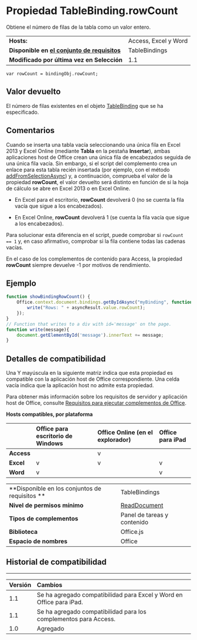 
# Propiedad TableBinding.rowCount
Obtiene el número de filas de la tabla como un valor entero.

|||
|:-----|:-----|
|**Hosts:**|Access, Excel y Word|
|**Disponible en [el conjunto de requisitos](../../docs/overview/specify-office-hosts-and-api-requirements.md)**|TableBindings|
|**Modificado por última vez en Selección**|1.1|

```
var rowCount = bindingObj.rowCount;
```


## Valor devuelto

El número de filas existentes en el objeto [TableBinding](../../reference/shared/binding.tablebinding.md) que se ha especificado.


## Comentarios

Cuando se inserta una tabla vacía seleccionando una única fila en Excel 2013 y Excel Online (mediante **Tabla** en la pestaña **Insertar**), ambas aplicaciones host de Office crean una única fila de encabezados seguida de una única fila vacía. Sin embargo, si el script del complemento crea un enlace para esta tabla recién insertada (por ejemplo, con el método [addFromSelectionAsync](../../reference/shared/bindings.addfromselectionasync.md)) y, a continuación, comprueba el valor de la propiedad **rowCount**, el valor devuelto será distinto en función de si la hoja de cálculo se abre en Excel 2013 o en Excel Online.


- En Excel para el escritorio, **rowCount** devolverá 0 (no se cuenta la fila vacía que sigue a los encabezados).
    
- En Excel Online, **rowCount** devolverá 1 (se cuenta la fila vacía que sigue a los encabezados).
    
Para solucionar esta diferencia en el script, puede comprobar si `rowCount == 1` y, en caso afirmativo, comprobar si la fila contiene todas las cadenas vacías.

En el caso de los complementos de contenido para Access, la propiedad **rowCount** siempre devuelve -1 por motivos de rendimiento.


## Ejemplo




```js
function showBindingRowCount() {
    Office.context.document.bindings.getByIdAsync("myBinding", function (asyncResult) {
        write("Rows: " + asyncResult.value.rowCount);
    });
}
// Function that writes to a div with id='message' on the page.
function write(message){
    document.getElementById('message').innerText += message; 
}
```




## Detalles de compatibilidad


Una Y mayúscula en la siguiente matriz indica que esta propiedad es compatible con la aplicación host de Office correspondiente. Una celda vacía indica que la aplicación host no admite esta propiedad.

Para obtener más información sobre los requisitos de servidor y aplicación host de Office, consulte [Requisitos para ejecutar complementos de Office](../../docs/overview/requirements-for-running-office-add-ins.md).


**Hosts compatibles, por plataforma**


||**Office para escritorio de Windows**|**Office Online (en el explorador)**|**Office para iPad**|
|:-----|:-----|:-----|:-----|
|**Access**||v||
|**Excel**|v|v|v|
|**Word**|v||v|

|||
|:-----|:-----|
|**Disponible en los conjuntos de requisitos **|TableBindings|
|**Nivel de permisos mínimo**|[ReadDocument](../../docs/develop/requesting-permissions-for-api-use-in-content-and-task-pane-add-ins.md)|
|**Tipos de complementos**|Panel de tareas y contenido|
|**Biblioteca**|Office.js|
|**Espacio de nombres**|Office|

## Historial de compatibilidad



****


|**Versión**|**Cambios**|
|:-----|:-----|
|1.1|Se ha agregado compatibilidad para Excel y Word en Office para iPad.|
|1.1|Se ha agregado compatibilidad para los complementos para Access.|
|1.0|Agregado|

